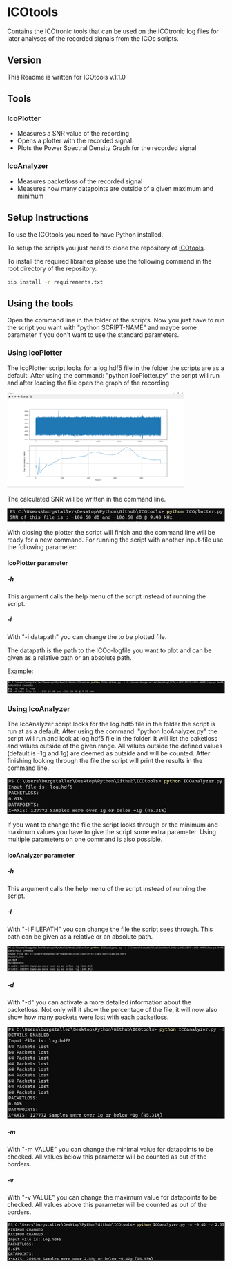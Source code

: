 # ICOtools

Contains the ICOtronic tools that can be used on the ICOtronic log files for later analyses of the recorded signals from the ICOc scripts.

## Version

This Readme is written for ICOtools v.1.1.0

## Tools

### IcoPlotter

- Measures a SNR value of the recording
- Opens a plotter with the recorded signal
- Plots the Power Spectral Density Graph for the recorded signal

### IcoAnalyzer

- Measures packetloss of the recorded signal
- Measures how many datapoints are outside of a given maximum and minimum

## Setup Instructions

To use the ICOtools you need to have Python installed.

To setup the scripts you just need to clone the repository of [ICOtools](https://github.com/MyTooliT/ICOtools).

To install the required libraries please use the following command in the root directory of the repository:

```sh
pip install -r requirements.txt
```

## Using the tools

Open the command line in the folder of the scripts. Now you just have to run the script you want with "python SCRIPT-NAME" and maybe some parameter if you don't want to use the standard parameters.

### Using IcoPlotter

The IcoPlotter script looks for a log.hdf5 file in the folder the scripts are as a default. After using the command: "python IcoPlotter.py" the script will run and after loading the file open the graph of the recording

<img src="assets/plotter_image.png" alt="plotter_image" style="zoom:40%;" />

The calculated SNR will be written in the command line.

![plotter_standard](assets/plotter_standard.png)

With closing the plotter the script will finish and the command line will be ready for a new command. For running the script with another input-file use the following parameter:

#### IcoPlotter parameter

##### -h

This argument calls the help menu of the script instead of running the script.

##### -i

With "-i datapath" you can change the to be plotted file.

The datapath is the path to the ICOc-logfile you want to plot and can be given as a relative path or an absolute path.

Example:

![plotter-i](assets/plotter-i.png)

### Using IcoAnalyzer

The IcoAnalyzer script looks for the log.hdf5 file in the folder the script is run at as a default. After using the command: "python IcoAnalyzer.py" the script will run and look at log.hdf5 file in the folder. It will list the paketloss and values outside of the given range. All values outside the defined values (default is -1g and 1g) are deemed as outside and will be counted. After finishing looking through the file the script will print the results in the command line.

![analyzer](assets/analyzer.png)

If you want to change the file the script looks through or the minimum and maximum values you have to give the script some extra parameter. Using multiple parameters on one command is also possible.

#### IcoAnalyzer parameter

##### -h

This argument calls the help menu of the script instead of running the script.

##### -i

With "-i FILEPATH" you can change the file the script sees through. This path can be given as a relative or an absolute path.

![analyzer-i](assets/analyzer-i.png)

##### -d

With "-d" you can activate a more detailed information about the packetloss. Not only will it show the percentage of the file, it will now also show how many packets were lost with each packetloss.

![packetloss_details](assets/packetlossdetails.png)

##### -m

With "-m VALUE" you can change the minimal value for datapoints to be checked. All values below this parameter will be counted as out of the borders.

##### -v

With "-v VALUE" you can change the maximum value for datapoints to be checked. All values above this parameter will be counted as out of the borders.

![analyzer_parameters](assets/analyzer_parameters.png)
